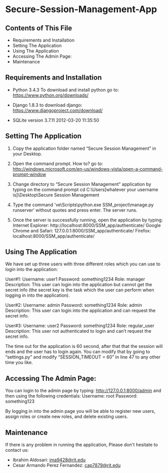 # Secure-Session-Management-App

Contents of This File
----------------------
 * Requirements and Installation
 * Setting The Application
 * Using The Application
 * Accessing The Admin Page:
 * Maintenance 


Requirements and Installation
-----------------------------
- Python 3.4.3 
To download and install python go to:
https://www.python.org/downloads/


- Django 1.8.3
to download django:
https://www.djangoproject.com/download/

- SQLite version 3.7.11 2012-03-20 11:35:50


Setting The Application
-----------------------------

1. Copy the application folder named “Secure Session Management” in your Desktop.

2. Open the command prompt. How to? go to: http://windows.microsoft.com/en-us/windows-vista/open-a-command-prompt-window

3. Change directory to “Secure Session Management” application by typing on the command prompt cd C:\Users\[whatever your username is]\Desktop\Secure Session Management

4. Type the command 've\Scripts\python.exe SSM_project\manage.py runserver' without quotes and press enter. The server runs.
 
5. Once the server is successfully running, open the application by typing:
	Internet Explorer: http://localhost:8000/SSM_app/authenticate/
	Google Chrome and Safari: 127.0.0.1:8000/SSM_app/authenticate/
	Firefox: localhost:8000/SSM_app/authenticate/

Using The Application
-----------------------------

We have set up three users with three different roles which you can use to login into the application:

User#1:
Username: user1 
Password: something1234
Role: manager
Description: This user can login into the application but cannot get the secret info (the secret key is the task which the user can perform when logging in into the application). 

User#2:
Username: admin 
Password: something1234
Role: admin
Description: This user can login into the application and can request the secret info. 

User#3:
Username: user2 
Password: something1234
Role: regular_user
Description: This user not authenticated to login and can’t request the secret info. 

The time out for the application is 60 second, after that that the session will ends and the user has to login again. You can modify that by going to “settings.py” and modify “SESSION_TIMEOUT = 60” in line 47 to any other time you like.


Accessing The Admin Page:
-----------------------------

You can login to the admin page by typing: http://127.0.0.1:8000/admin and then using the following credentials:
Username: root
Password: something123

By logging in into the admin page you will be able to register new users, assign roles or create new roles, and delete existing users. 


Maintenance
-----------

If there is any problem in running the application, 
Please don't hesitate to contact us: 
- Ibrahim Aldosari: ima9428@rit.edu
- Cesar Armando Perez Fernandez: cap7879@rit.edu

